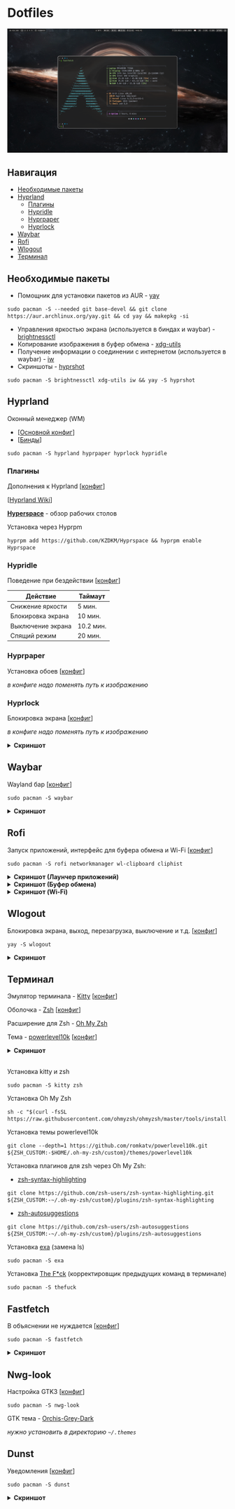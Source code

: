 # Dotfiles

![ScreenShot](./Assets/Current/general.png)


## Навигация

- [Необходимые пакеты](#необходимые-пакеты)
- [Hyprland](#hyprland)
  - [Плагины](#плагины)
  - [Hypridle](#hypridle)
  - [Hyprpaper](#hyprpaper)
  - [Hyprlock](#hyprlock)
- [Waybar](#waybar)
- [Rofi](#rofi)
- [Wlogout](#wlogout)
- [Терминал](#терминал)


## Необходимые пакеты

- Помощник для установки пакетов из AUR - [yay](https://github.com/Jguer/yay)

```
sudo pacman -S --needed git base-devel && git clone https://aur.archlinux.org/yay.git && cd yay && makepkg -si
```

- Управления яркостью экрана (используется в биндах и waybar) - [brightnessctl](https://archlinux.org/packages/?name=brightnessctl)
- Копирование изображения в буфер обмена - [xdg-utils](https://archlinux.org/packages/?name=xdg-utils)
- Получение информации о соединении с интернетом (используется в waybar) - [iw](https://archlinux.org/packages/?name=iw)
- Скриншоты - [hyprshot](https://aur.archlinux.org/packages/?K=hyprshot)

```
sudo pacman -S brightnessctl xdg-utils iw && yay -S hyprshot
```


## Hyprland

Оконный менеджер (WM)

- [[Основной конфиг](./Configs/hypr/hyprland.conf)]
- [[Бинды](./Configs/hypr/keybindings.conf)]

```
sudo pacman -S hyprland hyprpaper hyprlock hypridle
```

### Плагины

Дополнения к Hyprland [[конфиг](./Configs/hypr/plugins.conf)]

[[Hyprland Wiki](https://wiki.hyprland.org/Plugins/Using-Plugins/)]

**[Hyperspace](https://github.com/KZDKM/Hyprspace)** - обзор рабочих столов

Установка через Hyprpm
```
hyprpm add https://github.com/KZDKM/Hyprspace && hyprpm enable Hyprspace
```

### Hypridle

Поведение при бездействии [[конфиг](./Configs/hypr/hypridle.conf)]

| Действие              | Таймаут   |
| --------------------- | --------- |
| Снижение яркости      | 5 мин.    |
| Блокировка экрана     | 10 мин.   |
| Выключение экрана     | 10.2 мин. |
| Спящий режим          | 20 мин.   |


### Hyprpaper

Установка обоев [[конфиг](./Configs/hypr/hyprpaper.conf)]

*в конфиге надо поменять путь к изображению*

### Hyprlock

Блокировка экрана [[конфиг](./Configs/hypr/hyprlock.conf)]

*в конфиге надо поменять путь к изображению*

<details><summary><b>Скриншот</b></summary>

![ScreenShot](./Assets/V1/hyprlock.png)

</details>



## Waybar

Wayland бар [[конфиг](./Configs/waybar/)]

```
sudo pacman -S waybar
```

<details><summary><b>Скриншот</b></summary>

![ScreenShot](./Assets/Current/waybar.png)

</details>



## Rofi

Запуск приложений, интерфейс для буфера обмена и Wi-Fi [[конфиг](./Configs/rofi/)]

```
sudo pacman -S rofi networkmanager wl-clipboard cliphist
```

<details><summary><b>Скриншот (Лаунчер приложений)</b></summary>

![ScreenShot](./Assets/Current/rofi_app-launcher.png)

</details>

<details><summary><b>Скриншот (Буфер обмена)</b></summary>

![ScreenShot](./Assets/Current/rofi_clipboard.png)

</details>

<details><summary><b>Скриншот (Wi-Fi)</b></summary>

![ScreenShot](./Assets/Current/rofi_wifi.png)

</details>



## Wlogout

Блокировка экрана, выход, перезагрузка, выключение и т.д. [[конфиг](./Configs/wlogout/)]

```
yay -S wlogout
```

<details><summary><b>Скриншот</b></summary>

![ScreenShot](./Assets/Current/wlogout.png)

</details>



## Терминал

Эмулятор терминала - [Kitty](https://sw.kovidgoyal.net/kitty) [[конфиг](./Configs/kitty/)]

Оболочка - [Zsh](https://www.zsh.org/) [[конфиг](./Configs/.zshrc)]

Расширение для Zsh - [Oh My Zsh](https://github.com/ohmyzsh/ohmyzsh)

Тема - [powerlevel10k](https://github.com/romkatv/powerlevel10k) [[конфиг](./Configs/.p10k.zsh)]

<details><summary><b>Скриншот</b></summary>

![ScreenShot](./Assets/V1/terminal.png)

</details><br>

Установка kitty и zsh

```
sudo pacman -S kitty zsh
```

Установка Oh My Zsh

```
sh -c "$(curl -fsSL https://raw.githubusercontent.com/ohmyzsh/ohmyzsh/master/tools/install.sh)"
```

Установка темы powerlevel10k

```
git clone --depth=1 https://github.com/romkatv/powerlevel10k.git ${ZSH_CUSTOM:-$HOME/.oh-my-zsh/custom}/themes/powerlevel10k
```

Установка плагинов для zsh через Oh My Zsh:

- [zsh-syntax-highlighting](https://github.com/zsh-users/zsh-syntax-highlighting)

```
git clone https://github.com/zsh-users/zsh-syntax-highlighting.git ${ZSH_CUSTOM:-~/.oh-my-zsh/custom}/plugins/zsh-syntax-highlighting
```

- [zsh-autosuggestions](https://github.com/zsh-users/zsh-autosuggestions)

```
git clone https://github.com/zsh-users/zsh-autosuggestions ${ZSH_CUSTOM:-~/.oh-my-zsh/custom}/plugins/zsh-autosuggestions
```

Установка [exa](https://github.com/ogham/exa) (замена ls)

```
sudo pacman -S exa
```

Установка [The F*ck](https://github.com/nvbn/thefuck) (корректировщик предыдущих команд в терминале)

```
sudo pacman -S thefuck
```



## Fastfetch

В объяснении не нуждается [[конфиг](./Configs/fastfetch/config.jsonc)]

```
sudo pacman -S fastfetch
```

<details><summary><b>Скриншот</b></summary>

![ScreenShot](./Assets/V1/fastfetch.png)

</details>



## Nwg-look

Настройка GTK3 [[конфиг](./Configs/nwg-look/config)]

```
sudo pacman -S nwg-look
```

GTK тема - [Orchis-Grey-Dark](https://github.com/vinceliuice/Orchis-theme) 

*нужно установить в директорию `~/.themes`*



## Dunst

Уведомления [[конфиг](./Configs/dunst/dunstrc)]

```
sudo pacman -S dunst
```

<details><summary><b>Скриншот</b></summary>

![ScreenShot](./Assets/Current/dunst.png)

</details>
